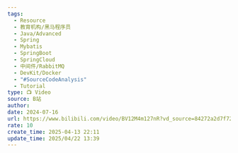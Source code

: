```yaml
---
tags:
  - Resource
  - 教育机构/黑马程序员
  - Java/Advanced
  - Spring
  - Mybatis
  - SpringBoot
  - SpringCloud
  - 中间件/RabbitMQ
  - DevKit/Docker
  - "#SourceCodeAnalysis"
  - Tutorial
type: 📺 Video
source: B站
author: 
date: 2024-07-16
url: https://www.bilibili.com/video/BV12M4m127nR?vd_source=84272a2d7f72158b38778819be5bc6ad
rate: 10
create_time: 2025-04-13 22:11
update_time: 2025/04/22 13:39
---
```

